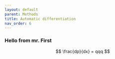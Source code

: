 ```yaml
---
layout: default
parent: Methods
title: Automatic differentiation
nav_order: 6
---
```


### Hello from mr. First

$$
\frac{dp}{dx} = qqq
$$
